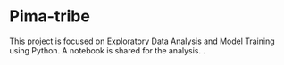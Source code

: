 # Pima-tribe
This project is focused on Exploratory Data Analysis and Model Training using Python. A notebook is shared for the analysis.  .
